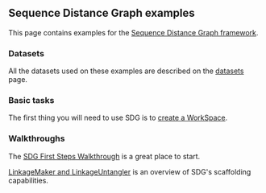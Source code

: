 ## Sequence Distance Graph examples

This page contains examples for the  [Sequence Distance Graph framework](https://github.com/bioinfologics/sdg).



### Datasets

All the datasets used on these examples are described on the [datasets](datasets/datasets.md) page.

### Basic tasks

The first thing you will need to use SDG is to [create a WorkSpace](creating_workspaces/creating_workspaces.md).

### Walkthroughs

The [SDG First Steps Walkthrough](first_steps.md) is a great place to start.

[LinkageMaker and LinkageUntangler](linkage/linkagemaker_linkageuntangler.md) is an overview of SDG's scaffolding capabilities.

